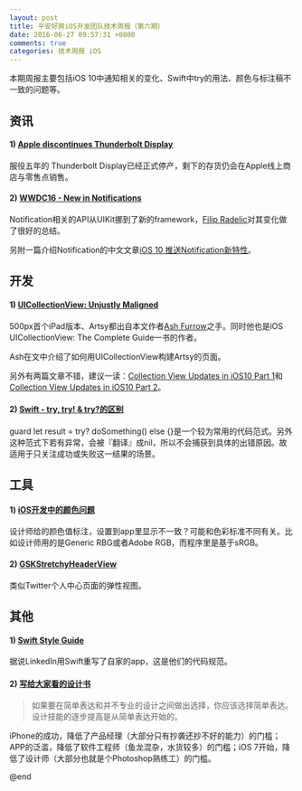 ```yaml
---
layout: post
title: 平安好房iOS开发团队技术周报（第六期）
date: 2016-06-27 09:57:31 +0800
comments: true
categories: 技术周报 iOS
---
```

本期周报主要包括iOS 10中通知相关的变化、Swift中try的用法、颜色与标注稿不一致的问题等。

<!--more-->

## 资讯

#### 1) [Apple discontinues Thunderbolt Display](http://www.loopinsight.com/2016/06/23/apple-discontinues-thunderbolt-display/)

服役五年的 Thunderbolt Display已经正式停产，剩下的存货仍会在Apple线上商店与零售点销售。

#### 2) [WWDC16 - New in Notifications](http://fichek.com/blog/wwdc16-notifications/)

Notification相关的API从UIKit挪到了新的framework，[Filip Radelic](http://fichek.com/contact/)对其变化做了很好的总结。

另附一篇介绍Notification的中文文章[iOS 10  推送Notification新特性](http://www.jianshu.com/p/9b720efe3779)。

## 开发

#### 1) [UICollectionView: Unjustly Maligned](https://ashfurrow.com/blog/uicollectionview-unjustly-maligned/)

500px首个iPad版本、Artsy都出自本文作者[Ash Furrow](https://ashfurrow.com/about/)之手。同时他也是iOS UICollectionView: The Complete Guide一书的作者。

Ash在文中介绍了如何用UICollectionView构建Artsy的页面。

另外有两篇文章不错，建议一读：[Collection View Updates in iOS10 Part 1](https://adoptioncurve.net/archives/2016/06/collection-view-updates-in-ios10/)和[Collection View Updates in iOS10 Part 2](https://adoptioncurve.net/archives/2016/06/collection-view-updates-in-ios10-part-2/)。

#### 2) [Swift - try, try! & try?的区别](http://stackoverflow.com/a/32390612)

guard let result = try? doSomething() else {}是一个较为常用的代码范式。另外这种范式下若有异常，会被『翻译』成nil，所以不会捕获到具体的出错原因。故适用于只关注成功或失败这一结果的场景。

## 工具

#### 1) [iOS开发中的颜色问题](http://jaykon.github.io/2014/06/17/ioskai-fa-zhong-de-yan-se-wen-ti/)

设计师给的颜色值标注，设置到app里显示不一致？可能和色彩标准不同有关。比如设计师用的是Generic RBG或者Adobe RGB，而程序里是基于sRGB。

#### 2) [GSKStretchyHeaderView](https://github.com/gskbyte/GSKStretchyHeaderView)

类似Twitter个人中心页面的弹性视图。

## 其他

#### 1) [Swift Style Guide](https://github.com/linkedin/swift-style-guide)

据说LinkedIn用Swift重写了自家的app，这是他们的代码规范。

#### 2) [写给大家看的设计书](http://www.ituring.com.cn/book/397)

>如果要在简单表达和并不专业的设计之间做出选择，你应该选择简单表达。设计技能的逐步提高是从简单表达开始的。

iPhone的成功，降低了产品经理（大部分只有抄袭还抄不好的能力）的门槛；APP的泛滥，降低了软件工程师（鱼龙混杂，水货较多）的门槛；iOS 7开始，降低了设计师（大部分也就是个Photoshop熟练工）的门槛。

@end
